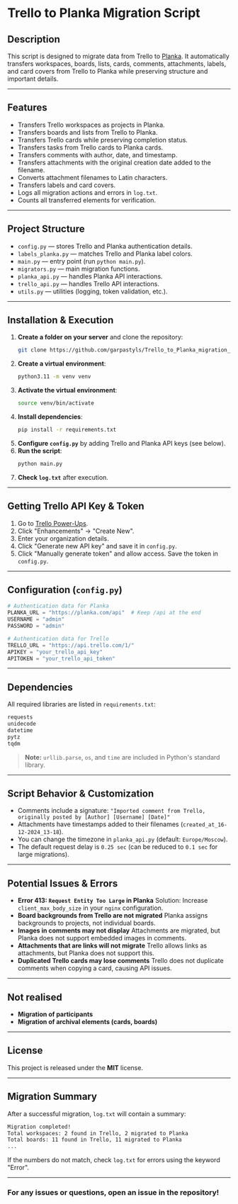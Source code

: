 # Trello to Planka Migration Script

## Description
This script is designed to migrate data from Trello to [Planka](https://github.com/plankanban/planka). It automatically transfers workspaces, boards, lists, cards, comments, attachments, labels, and card covers from Trello to Planka while preserving structure and important details.

---

## Features
- Transfers Trello workspaces as projects in Planka.
- Transfers boards and lists from Trello to Planka.
- Transfers Trello cards while preserving completion status.
- Transfers tasks from Trello cards to Planka cards.
- Transfers comments with author, date, and timestamp.
- Transfers attachments with the original creation date added to the filename.
- Converts attachment filenames to Latin characters.
- Transfers labels and card covers.
- Logs all migration actions and errors in `log.txt`.
- Counts all transferred elements for verification.

---

## Project Structure
- `config.py` — stores Trello and Planka authentication details.
- `labels_planka.py` — matches Trello and Planka label colors.
- `main.py` — entry point (run `python main.py`).
- `migrators.py` — main migration functions.
- `planka_api.py` — handles Planka API interactions.
- `trello_api.py` — handles Trello API interactions.
- `utils.py` — utilities (logging, token validation, etc.).

---

## Installation & Execution
1. **Create a folder on your server** and clone the repository:
   ```sh
   git clone https://github.com/garpastyls/Trello_to_Planka_migration_script.git
   ```
2. **Create a virtual environment**:
   ```sh
   python3.11 -m venv venv
   ```
3. **Activate the virtual environment**:
   ```sh
   source venv/bin/activate
   ```
4. **Install dependencies**:
   ```sh
   pip install -r requirements.txt
   ```
5. **Configure `config.py`** by adding Trello and Planka API keys (see below).
6. **Run the script**:
   ```sh
   python main.py
   ```
7. **Check `log.txt`** after execution.

---

## Getting Trello API Key & Token
1. Go to [Trello Power-Ups](https://trello.com/power-ups/admin).
2. Click "Enhancements" → "Create New".
3. Enter your organization details.
4. Click "Generate new API key" and save it in `config.py`.
5. Click "Manually generate token" and allow access. Save the token in `config.py`.

---

## Configuration (`config.py`)
```python
# Authentication data for Planka
PLANKA_URL = "https://planka.com/api"  # Keep /api at the end
USERNAME = "admin"
PASSWORD = "admin"

# Authentication data for Trello
TRELLO_URL = "https://api.trello.com/1/"
APIKEY = "your_trello_api_key"
APITOKEN = "your_trello_api_token"
```

---

## Dependencies
All required libraries are listed in `requirements.txt`:
```txt
requests
unidecode
datetime
pytz
tqdm
```
> **Note:** `urllib.parse`, `os`, and `time` are included in Python's standard library.

---

## Script Behavior & Customization
- Comments include a signature:
  `"Imported comment from Trello, originally posted by [Author] [Username] [Date]"`
- Attachments have timestamps added to their filenames (`created_at_16-12-2024_13-18`).
- You can change the timezone in `planka_api.py` (default: `Europe/Moscow`).
- The default request delay is `0.25 sec` (can be reduced to `0.1 sec` for large migrations).

---

## Potential Issues & Errors
- **Error 413: `Request Entity Too Large` in Planka**
  Solution: Increase `client_max_body_size` in your `nginx` configuration.
- **Board backgrounds from Trello are not migrated**
  Planka assigns backgrounds to projects, not individual boards.
- **Images in comments may not display**
  Attachments are migrated, but Planka does not support embedded images in comments.
- **Attachments that are links will not migrate**
  Trello allows links as attachments, but Planka does not support this.
- **Duplicated Trello cards may lose comments**
  Trello does not duplicate comments when copying a card, causing API issues.

---

## Not realised
- **Migration of participants**  
- **Migration of archival elements (cards, boards)**  

---

## License
This project is released under the **MIT** license.

---

## Migration Summary
After a successful migration, `log.txt` will contain a summary:
```sh
Migration completed!
Total workspaces: 2 found in Trello, 2 migrated to Planka
Total boards: 11 found in Trello, 11 migrated to Planka
...
```
If the numbers do not match, check `log.txt` for errors using the keyword "Error".

---

### For any issues or questions, open an issue in the repository!

